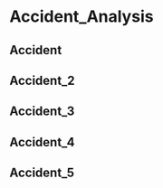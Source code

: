 # Accident_Analysis

## Accident




## Accident_2



## Accident_3



## Accident_4


## Accident_5
